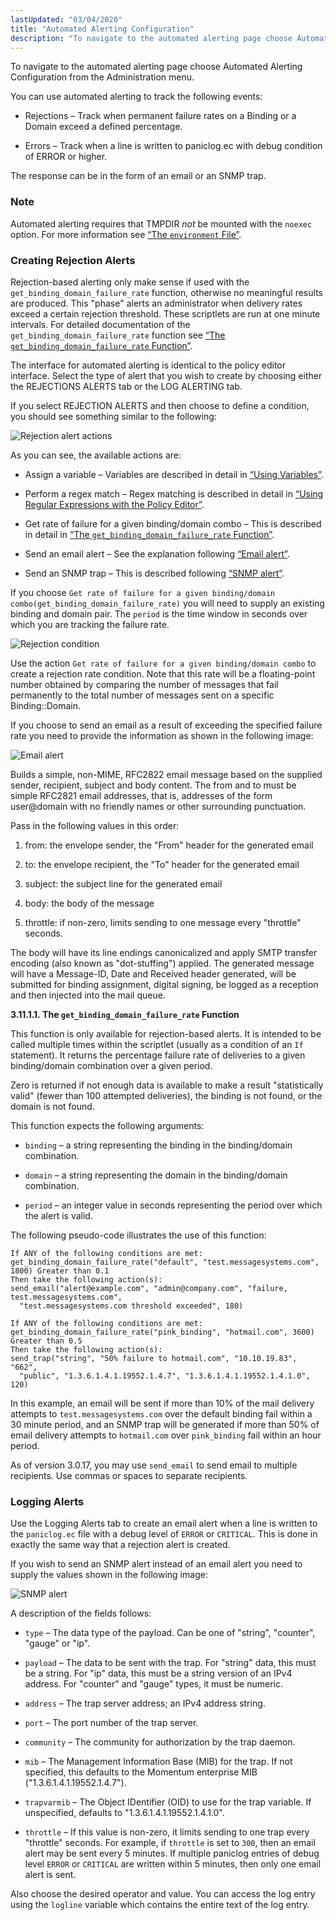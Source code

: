 ```yaml
---
lastUpdated: "03/04/2020"
title: "Automated Alerting Configuration"
description: "To navigate to the automated alerting page choose Automated Alerting Configuration from the Administration menu You can use automated alerting to track the following events Rejections Track when permanent failure rates on a Binding or a Domain exceed a defined percentage Errors Track when a line is written to paniclog..."
---
```


To navigate to the automated alerting page choose Automated Alerting Configuration from the Administration menu.

You can use automated alerting to track the following events:

*   Rejections – Track when permanent failure rates on a Binding or a Domain exceed a defined percentage.

*   Errors – Track when a line is written to paniclog.ec with debug condition of ERROR or higher.

The response can be in the form of an email or an SNMP trap.

### Note

Automated alerting requires that TMPDIR *not* be mounted with the `noexec` option. For more information see [“The `environment` File”](/momentum/3/3-reference/conf-ecelerity-conf#conf.environment.file).

### <a name="web3.create.rejection.alerts"></a> Creating Rejection Alerts

Rejection-based alerting only make sense if used with the `get_binding_domain_failure_rate` function, otherwise no meaningful results are produced. This "phase" alerts an administrator when delivery rates exceed a certain rejection threshold. These scriptlets are run at one minute intervals. For detailed documentation of the `get_binding_domain_failure_rate` function see [“The `get_binding_domain_failure_rate` Function”](/momentum/3/3-reference/web-3-automated-alerting#web3.get_binding_domain_failure_rate).

The interface for automated alerting is identical to the policy editor interface. Select the type of alert that you wish to create by choosing either the REJECTIONS ALERTS tab or the LOG ALERTING tab.

If you select REJECTION ALERTS and then choose to define a condition, you should see something similar to the following:

<a name="figure_rejection_action"></a> 


![Rejection alert actions](images/web3/rejection_actions.png)

As you can see, the available actions are:

*   Assign a variable – Variables are described in detail in [“Using Variables”](/momentum/3/3-reference/web-3-policy-editor#web3.policy.editor.variables).

*   Perform a regex match – Regex matching is described in detail in [“Using Regular Expressions with the Policy Editor”](/momentum/3/3-reference/web-3-policy-editor#web3.policy.editor.regex).

*   Get rate of failure for a given binding/domain combo – This is described in detail in [“The `get_binding_domain_failure_rate` Function”](/momentum/3/3-reference/web-3-automated-alerting#web3.get_binding_domain_failure_rate).

*   Send an email alert – See the explanation following [“Email alert”](/momentum/3/3-reference/web-3-automated-alerting#figure_email-alert).

*   Send an SNMP trap – This is described following [“SNMP alert”](/momentum/3/3-reference/web-3-automated-alerting#figure_snmp_alert).

If you choose `Get rate of failure for a given binding/domain combo(get_binding_domain_failure_rate)` you will need to supply an existing binding and domain pair. The `period` is the time window in seconds over which you are tracking the failure rate.

<a name="figure_rejection_condition"></a> 


![Rejection condition](images/web3/rejection_condition.png)

Use the action `Get rate of failure for a given binding/domain combo` to create a rejection rate condition. Note that this rate will be a floating-point number obtained by comparing the number of messages that fail permanently to the total number of messages sent on a specific Binding::Domain.

If you choose to send an email as a result of exceeding the specified failure rate you need to provide the information as shown in the following image:

<a name="figure_email-alert"></a> 


![Email alert](images/web3/email_alert.png)

Builds a simple, non-MIME, RFC2822 email message based on the supplied sender, recipient, subject and body content. The from and to must be simple RFC2821 email addresses, that is, addresses of the form user@domain with no friendly names or other surrounding punctuation.

Pass in the following values in this order:

1.  from: the envelope sender, the "From" header for the generated email

2.  to: the envelope recipient, the "To" header for the generated email

3.  subject: the subject line for the generated email

4.  body: the body of the message

5.  throttle: if non-zero, limits sending to one message every "throttle" seconds.

The body will have its line endings canonicalized and apply SMTP transfer encoding (also known as "dot-stuffing") applied. The generated message will have a Message-ID, Date and Received header generated, will be submitted for binding assignment, digital signing, be logged as a reception and then injected into the mail queue.

**<a name="web3.get_binding_domain_failure_rate"></a> 3.11.1.1. The `get_binding_domain_failure_rate` Function**

This function is only available for rejection-based alerts. It is intended to be called multiple times within the scriptlet (usually as a condition of an `If` statement). It returns the percentage failure rate of deliveries to a given binding/domain combination over a given period.

Zero is returned if not enough data is available to make a result "statistically valid" (fewer than 100 attempted deliveries), the binding is not found, or the domain is not found.

This function expects the following arguments:

*   `binding` – a string representing the binding in the binding/domain combination.

*   `domain` – a string representing the domain in the binding/domain combination.

*   `period` – an integer value in seconds representing the period over which the alert is valid.

The following pseudo-code illustrates the use of this function:

<a name="web3.example."></a> 


```
If ANY of the following conditions are met:
get_binding_domain_failure_rate("default", "test.messagesystems.com", 1800) Greater than 0.1
Then take the following action(s):
send_email("alert@example.com", "admin@company.com", "failure, test.messagesystems.com",
  "test.messagesystems.com threshold exceeded", 180)

If ANY of the following conditions are met:
get_binding_domain_failure_rate("pink_binding", "hotmail.com", 3600) Greater than 0.5
Then take the following action(s):
send_trap("string", "50% failure to hotmail.com", "10.10.19.83", "662",
  "public", "1.3.6.1.4.1.19552.1.4.7", "1.3.6.1.4.1.19552.1.4.1.0", 120)
```

In this example, an email will be sent if more than 10% of the mail delivery attempts to `test.messagesystems.com` over the default binding fail within a 30 minute period, and an SNMP trap will be generated if more than 50% of email delivery attempts to `hotmail.com` over `pink_binding` fail within an hour period.

As of version 3.0.17, you may use `send_email` to send email to multiple recipients. Use commas or spaces to separate recipients.

### <a name="web3.logging.alert"></a> Logging Alerts

Use the Logging Alerts tab to create an email alert when a line is written to the `paniclog.ec` file with a debug level of `ERROR` or `CRITICAL`. This is done in exactly the same way that a rejection alert is created.

If you wish to send an SNMP alert instead of an email alert you need to supply the values shown in the following image:

<a name="figure_snmp_alert"></a> 


![SNMP alert](images/web3/snmp_alert.png)

A description of the fields follows:

*   `type` – The data type of the payload. Can be one of "string", "counter", "gauge" or "ip".

*   `payload` – The data to be sent with the trap. For "string" data, this must be a string. For "ip" data, this must be a string version of an IPv4 address. For "counter" and "gauge" types, it must be numeric.

*   `address` – The trap server address; an IPv4 address string.

*   `port` – The port number of the trap server.

*   `community` – The community for authorization by the trap daemon.

*   `mib` – The Management Information Base (MIB) for the trap. If not specified, this defaults to the Momentum enterprise MIB ("1.3.6.1.4.1.19552.1.4.7").

*   `trapvarmib` – The Object IDentifier (OID) to use for the trap variable. If unspecified, defaults to "1.3.6.1.4.1.19552.1.4.1.0".

*   `throttle` – If this value is non-zero, it limits sending to one trap every "throttle" seconds. For example, if `throttle` is set to `300`, then an email alert may be sent every 5 minutes. If multiple paniclog entries of debug level `ERROR` or `CRITICAL` are written within 5 minutes, then only one email alert is sent.

Also choose the desired operator and value. You can access the log entry using the `logline` variable which contains the entire text of the log entry.